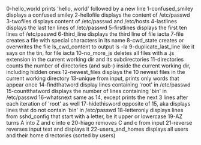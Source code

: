 0-hello_world prints 'hello, world' followed by a new line
1-confused_smiley displays a confused smiley
2-hellofile displays the content of /etc/passwd
3-twofiles displays content of /etc/passwd and /etc/hosts
4-lastlines displays the last ten lines of /etc/passwd
5-firstlines displays the first ten lines of /etc/passwd
6-third_line displays the third line of file iacta
7-file creates a file with special characters in its name
8-cwd_state creates or overwrites the file ls_cwd_content to output ls -la
9-duplicate_last_line like it says on the tin, for file iacta
10-no_more_js deletes all files with a .js extension in the current working dir and its subdirectories
11-directories counts the number of directories (and sub-) inside the current working dir, including hidden ones
12-newest_files displays the 10 newest files in the current working directory
13-unique from input, prints only words that appear once
14-findthatword display lines containing 'root' in /etc/passwd
15-countthatword displays the number of lines containing 'bin' in /etc/passwd
16-whatsnext same as 14, except prints the next 3 lines after each iteration of 'root' as well
17-hidethisword opposite of 15, aka displays lines that do not contain 'bin' in /etc/passwd
18-letteronly displays lines from sshd_config that start with a letter, be it upper or lowercase
19-AZ turns A into Z and c into e
20-hiago removes C and c from input
21-reverse reverses input text and displays it
22-users_and_homes displays all users and their home directories (sorted by users)